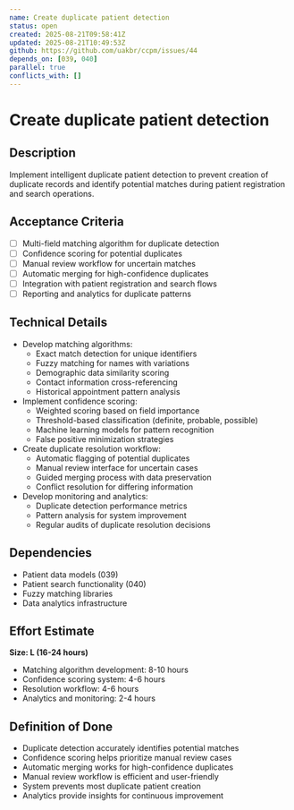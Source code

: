 ```yaml
---
name: Create duplicate patient detection
status: open
created: 2025-08-21T09:58:41Z
updated: 2025-08-21T10:49:53Z
github: https://github.com/uakbr/ccpm/issues/44
depends_on: [039, 040]
parallel: true
conflicts_with: []
---
```


# Create duplicate patient detection

## Description
Implement intelligent duplicate patient detection to prevent creation of duplicate records and identify potential matches during patient registration and search operations.

## Acceptance Criteria
- [ ] Multi-field matching algorithm for duplicate detection
- [ ] Confidence scoring for potential duplicates
- [ ] Manual review workflow for uncertain matches
- [ ] Automatic merging for high-confidence duplicates
- [ ] Integration with patient registration and search flows
- [ ] Reporting and analytics for duplicate patterns

## Technical Details
- Develop matching algorithms:
  - Exact match detection for unique identifiers
  - Fuzzy matching for names with variations
  - Demographic data similarity scoring
  - Contact information cross-referencing
  - Historical appointment pattern analysis
- Implement confidence scoring:
  - Weighted scoring based on field importance
  - Threshold-based classification (definite, probable, possible)
  - Machine learning models for pattern recognition
  - False positive minimization strategies
- Create duplicate resolution workflow:
  - Automatic flagging of potential duplicates
  - Manual review interface for uncertain cases
  - Guided merging process with data preservation
  - Conflict resolution for differing information
- Develop monitoring and analytics:
  - Duplicate detection performance metrics
  - Pattern analysis for system improvement
  - Regular audits of duplicate resolution decisions

## Dependencies
- Patient data models (039)
- Patient search functionality (040)
- Fuzzy matching libraries
- Data analytics infrastructure

## Effort Estimate
**Size: L (16-24 hours)**
- Matching algorithm development: 8-10 hours
- Confidence scoring system: 4-6 hours
- Resolution workflow: 4-6 hours
- Analytics and monitoring: 2-4 hours

## Definition of Done
- Duplicate detection accurately identifies potential matches
- Confidence scoring helps prioritize manual review cases
- Automatic merging works for high-confidence duplicates
- Manual review workflow is efficient and user-friendly
- System prevents most duplicate patient creation
- Analytics provide insights for continuous improvement
